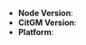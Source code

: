 <!--
Thank you for reporting an issue.

Please fill in as much of the template below as you're able.

Node Version: output of `node -v`
Citgm Version: output of `citgm --version`
Platform: output of `uname -a` (UNIX), or version and 32 or 64-bit (Windows)

If possible, please provide code that demonstrates the problem, keeping it as
simple and free of external dependencies as you are able.
-->

- **Node Version**:
- **CitGM Version**:
- **Platform**:

<!-- Enter your issue details below this comment. -->
